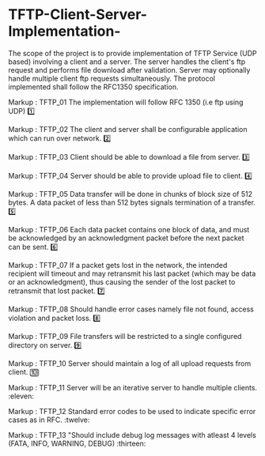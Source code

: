 # TFTP-Client-Server-Implementation-
The scope of the project is to provide implementation of TFTP Service (UDP based) involving a client and a server. The server handles the client's ftp request and performs file download after validation. Server may optionally handle multiple client ftp requests simultaneously. The protocol implemented shall follow the RFC1350 specification.

Markup : TFTP_01	The implementation will follow RFC 1350 (i.e ftp using UDP) 1️⃣

Markup : TFTP_02	The client and server shall be configurable application which can run over network. 2️⃣

Markup : TFTP_03	Client should be able to download a file from server. 3️⃣

Markup : TFTP_04	Server should be able to provide upload file to client. 4️⃣

Markup : TFTP_05	Data transfer will be done in chunks of block size of 512 bytes. A data packet of less than 512 bytes signals termination of a transfer. 5️⃣

Markup : TFTP_06	Each data packet contains one block of data, and must be acknowledged by an acknowledgment packet before the next packet can be sent. 6️⃣

Markup : TFTP_07	If a packet gets lost in the   network, the intended recipient will timeout and may retransmit his last packet (which may be data or an acknowledgment), thus causing the sender of the lost packet to retransmit that lost packet.	 7️⃣

Markup : TFTP_08	Should handle error cases namely file not found, access violation and packet loss. 8️⃣

Markup : TFTP_09	File transfers will be restricted to a single configured directory on server. 9️⃣

Markup : TFTP_10	Server should maintain a log of all upload requests from client. 🔟

Markup : TFTP_11	Server will be an iterative server to handle multiple clients. :eleven:

Markup : TFTP_12	Standard error codes to be used to indicate specific error cases as in RFC. :twelve:

Markup : TFTP_13	"Should include debug log messages  with atleast 4 levels (FATA, INFO, WARNING, DEBUG) :thirteen:
